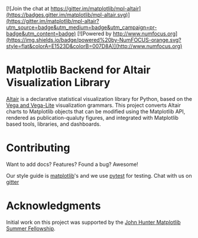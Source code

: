 [![Join the chat at https://gitter.im/matplotlib/mpl-altair](https://badges.gitter.im/matplotlib/mpl-altair.svg)](https://gitter.im/matplotlib/mpl-altair?utm_source=badge&utm_medium=badge&utm_campaign=pr-badge&utm_content=badge)
[![Powered by http://www.numfocus.org](https://img.shields.io/badge/powered%20by-NumFOCUS-orange.svg?style=flat&colorA=E1523D&colorB=007D8A)](http://www.numfocus.org)

Matplotlib Backend for Altair Visualization Library
==================================================
[Altair](https://altair-viz.github.io/) is a declarative statistical visualization library for Python, based on the [Vega and Vega-Lite](https://vega.github.io/) visualization grammars. This project converts Altair charts to Matplotlib objects that can be modified using the Matplotlib API, rendered as publication-qualuty figures, and integrated with Matplotlib based tools, libraries, and dashboards.


Contributing
=============
Want to add docs? Features? Found a bug? Awesome! 
 
Our style guide is [matplotlib](https://matplotlib.org/devel/index.html)'s and we use [pytest](https://docs.pytest.org/en/latest/) for testing. Chat with us on [gitter](https://gitter.im/matplotlib/mpl-altair)
 

Acknowledgments
================
Initial work on this project was supported by the [John Hunter Matplotlib Summer Fellowship](https://www.numfocus.org/programs/john-hunter-technology-fellowship).
